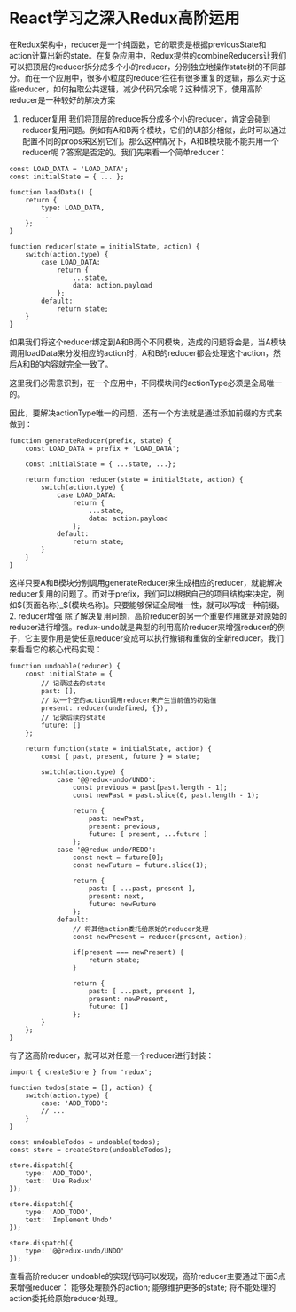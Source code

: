 # React学习之深入Redux高阶运用

在Redux架构中，reducer是一个纯函数，它的职责是根据previousState和action计算出新的state。在复杂应用中，Redux提供的combineReducers让我们可以把顶层的reducer拆分成多个小的reducer，分别独立地操作state树的不同部分。而在一个应用中，很多小粒度的reducer往往有很多重复的逻辑，那么对于这些reducer，如何抽取公共逻辑，减少代码冗余呢？这种情况下，使用高阶reducer是一种较好的解决方案
1. reducer复用
我们将顶层的reduce拆分成多个小的reducer，肯定会碰到reducer复用问题。例如有A和B两个模块，它们的UI部分相似，此时可以通过配置不同的props来区别它们。那么这种情况下，A和B模块能不能共用一个reducer呢？答案是否定的。我们先来看一个简单reducer：
```
const LOAD_DATA = 'LOAD_DATA';
const initialState = { ... };

function loadData() {
    return {
        type: LOAD_DATA,
        ...
    };
}

function reducer(state = initialState, action) {
    switch(action.type) {
        case LOAD_DATA:
            return {
                ...state,
                data: action.payload
            };
        default:
            return state;
    }
}
```
如果我们将这个reducer绑定到A和B两个不同模块，造成的问题将会是，当A模块调用loadData来分发相应的action时，A和B的reducer都会处理这个action，然后A和B的内容就完全一致了。

这里我们必需意识到，在一个应用中，不同模块间的actionType必须是全局唯一的。

因此，要解决actionType唯一的问题，还有一个方法就是通过添加前缀的方式来做到：
```
function generateReducer(prefix, state) {
    const LOAD_DATA = prefix + 'LOAD_DATA';
    
    const initialState = { ...state, ...};
    
    return function reducer(state = initialState, action) {
        switch(action.type) {
            case LOAD_DATA:
                return {
                    ...state,
                    data: action.payload
                };
            default:
                return state;
        }
    }
}
```
这样只要A和B模块分别调用generateReducer来生成相应的reducer，就能解决reducer复用的问题了。而对于prefix，我们可以根据自己的项目结构来决定，例如${页面名称}_${模块名称}。只要能够保证全局唯一性，就可以写成一种前缀。
2. reducer增强
除了解决复用问题，高阶reducer的另一个重要作用就是对原始的reducer进行增强。redux-undo就是典型的利用高阶reducer来增强reducer的例子，它主要作用是使任意reducer变成可以执行撤销和重做的全新reducer。我们来看看它的核心代码实现：
```
function undoable(reducer) {
    const initialState = {
        // 记录过去的state
        past: [],
        // 以一个空的action调用reducer来产生当前值的初始值
        present: reducer(undefined, {}),
        // 记录后续的state
        future: []
    };
    
    return function(state = initialState, action) {
        const { past, present, future } = state;
        
        switch(action.type) {
            case '@@redux-undo/UNDO':
                const previous = past[past.length - 1];
                const newPast = past.slice(0, past.length - 1);
                
                return {
                    past: newPast,
                    present: previous,
                    future: [ present, ...future ]
                };
            case '@@redux-undo/REDO':
                const next = future[0];
                const newFuture = future.slice(1);
                
                return {
                    past: [ ...past, present ],
                    present: next,
                    future: newFuture
                };
            default:
                // 将其他action委托给原始的reducer处理
                const newPresent = reducer(present, action);
                
                if(present === newPresent) {
                    return state;
                }
                
                return {
                    past: [ ...past, present ],
                    present: newPresent,
                    future: []
                };
        }
    };
}
```
有了这高阶reducer，就可以对任意一个reducer进行封装：
```
import { createStore } from 'redux';

function todos(state = [], action) {
    switch(action.type) {
        case: 'ADD_TODO':
        // ...
    }
}

const undoableTodos = undoable(todos);
const store = createStore(undoableTodos);

store.dispatch({
    type: 'ADD_TODO',
    text: 'Use Redux'
});

store.dispatch({
    type: 'ADD_TODO',
    text: 'Implement Undo'
});

store.dispatch({
    type: '@@redux-undo/UNDO'
});
```
查看高阶reducer undoable的实现代码可以发现，高阶reducer主要通过下面3点来增强reducer：
能够处理额外的action;
能够维护更多的state;
将不能处理的action委托给原始reducer处理。